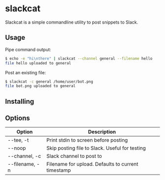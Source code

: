 # slackcat
Slackcat is a simple commandline utility to post snippets to Slack.

## Usage
Pipe command output:
```bash
$ echo -e "hi\nthere" | slackcat --channel general --filename hello
file hello uploaded to general
```

Post an existing file:
```bash
$ slackcat -c general /home/user/bot.png
file bot.png uploaded to general
```

## Installing

## Options

Option | Description
--- | ---
--tee, -t | Print stdin to screen before posting
--noop | Skip posting file to Slack. Useful for testing
--channel, -c | Slack channel to post to
--filename, -n | Filename for upload. Defaults to current timestamp

